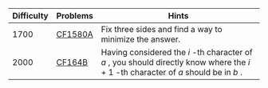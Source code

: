 | Difficulty | Problems | Hints |
| -------- | -------- | -------- |
| 1700 | [CF1580A](https://codeforces.com/problemset/problem/1580/A) | Fix three sides and find a way to minimize the answer. |
| 2000 | [CF164B](https://codeforces.com/problemset/problem/164/B) | Having considered the $i$ -th character of $a$ , you should directly know where the $i+1$ -th character of $a$ should be in $b$ . |